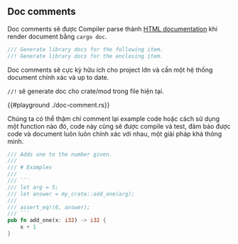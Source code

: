 ## Doc comments

Doc comments sẽ được Compiler parse thành [HTML documentation](https://doc.rust-lang.org/rust-by-example/meta/doc.html)
khi render document bằng `cargo doc`.

```rust
/// Generate library docs for the following item.
//! Generate library docs for the enclosing item.
```

Doc comments sẽ cực kỳ hữu ích cho project lớn và cần một hệ thống document chính xác và up to date.

`//!` sẽ generate doc cho crate/mod trong file hiện tại.

{{#playground ./doc-comment.rs}}

Chúng ta có thể thậm chí comment lại example code hoặc cách sử dụng một function nào đó,
code này cũng sẽ được compile và test, đảm bảo được code và document 
luôn luôn chính xác với nhau, một giải pháp khá thông minh.


```rust
/// Adds one to the number given.
///
/// # Examples
///
/// ```
/// let arg = 5;
/// let answer = my_crate::add_one(arg);
///
/// assert_eq!(6, answer);
/// ```
pub fn add_one(x: i32) -> i32 {
    x + 1
}
```
